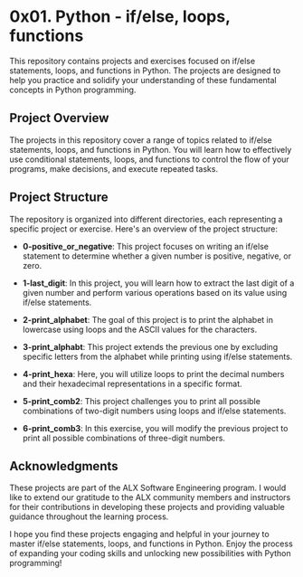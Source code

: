 # 0x01. Python - if/else, loops, functions

This repository contains projects and exercises focused on if/else statements, loops, and functions in Python. The projects are designed to help you practice and solidify your understanding of these fundamental concepts in Python programming.

## Project Overview

The projects in this repository cover a range of topics related to if/else statements, loops, and functions in Python. You will learn how to effectively use conditional statements, loops, and functions to control the flow of your programs, make decisions, and execute repeated tasks.

## Project Structure

The repository is organized into different directories, each representing a specific project or exercise. Here's an overview of the project structure:

- **0-positive_or_negative**: This project focuses on writing an if/else statement to determine whether a given number is positive, negative, or zero.

- **1-last_digit**: In this project, you will learn how to extract the last digit of a given number and perform various operations based on its value using if/else statements.

- **2-print_alphabet**: The goal of this project is to print the alphabet in lowercase using loops and the ASCII values for the characters.

- **3-print_alphabt**: This project extends the previous one by excluding specific letters from the alphabet while printing using if/else statements.

- **4-print_hexa**: Here, you will utilize loops to print the decimal numbers and their hexadecimal representations in a specific format.

- **5-print_comb2**: This project challenges you to print all possible combinations of two-digit numbers using loops and if/else statements.

- **6-print_comb3**: In this exercise, you will modify the previous project to print all possible combinations of three-digit numbers.

## Acknowledgments

These projects are part of the ALX Software Engineering program. I would like to extend our gratitude to the ALX community members and instructors for their contributions in developing these projects and providing valuable guidance throughout the learning process.

I hope you find these projects engaging and helpful in your journey to master if/else statements, loops, and functions in Python. Enjoy the process of expanding your coding skills and unlocking new possibilities with Python programming!
